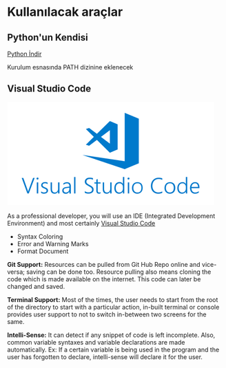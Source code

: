 # Kullanılacak araçlar

## Python'un Kendisi

[Python İndir](https://www.python.org/)

Kurulum esnasında PATH dizinine eklenecek

## Visual Studio Code

![code](./img/visualstudiocodelogo.png)

As a professional developer, you will use an IDE (Integrated Development Environment) and most certainly [Visual Studio Code](https://code.visualstudio.com/)

* Syntax Coloring
* Error and Warning Marks
* Format Document

**Git Support:** Resources can be pulled from Git Hub Repo online and vice-versa; saving can be done too. Resource pulling also means cloning the code which is made available on the internet. This code can later be changed and saved.

**Terminal Support:** Most of the times, the user needs to start from the root of the directory to start with a particular action, in-built terminal or console provides user support to not to switch in-between two screens for the same.

**Intelli-Sense:** It can detect if any snippet of code is left incomplete. Also, common variable syntaxes and variable declarations are made automatically. Ex: If a certain variable is being used in the program and the user has forgotten to declare, intelli-sense will declare it for the user.